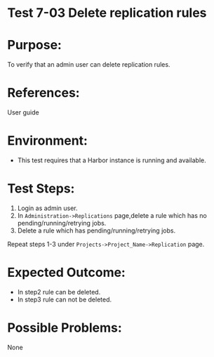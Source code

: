 Test 7-03 Delete replication rules
=======

# Purpose:

To verify that an admin user can delete replication rules.

# References:
User guide

# Environment:
* This test requires that a Harbor instance is running and available.

# Test Steps:

1. Login as admin user.
2. In `Administration->Replications` page,delete a rule which has no pending/running/retrying jobs.
3. Delete a rule which has pending/running/retrying jobs.

Repeat steps 1-3 under `Projects->Project_Name->Replication` page.

# Expected Outcome:

* In step2 rule can be deleted.
* In step3 rule can not be deleted.

# Possible Problems:
None

